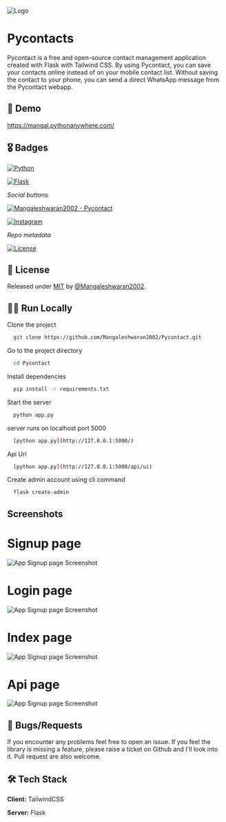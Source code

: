 

![Logo](https://mangal.pythonanywhere.com/download)


# Pycontacts

Pycontact is a free and open-source contact management application created with Flask with Tailwind CSS.
By using Pycontact, you can save your contacts online instead of on your mobile contact list.
Without saving the contact to your phone, you can send a direct WhatsApp message from the Pycontact webapp.

## 🧐 Demo

https://mangal.pythonanywhere.com/


## 🎖 Badges

[![Python](https://img.shields.io/badge/Python-3776AB?style=for-the-badge&logo=python&logoColor=white)](https://www.python.org/)

[![Flask]( https://img.shields.io/badge/Flask-000000?style=for-the-badge&logo=flask&logoColor=white)](https://flask.palletsprojects.com/en/2.2.x/)

_Social buttons_

[![Mangaleshwaran2002 - Pycontact](https://img.shields.io/static/v1?label=Mangaleshwaran2002&message=Pycontact&color=blue&logo=github)](https://github.com/Mangaleshwaran2002/Pycontact "Go to GitHub repo")

[![Instagram](https://img.shields.io/badge/Instagram-E4405F?style=for-the-badge&logo=instagram&logoColor=white)](https://www.instagram.com/_._._alone_wolf_._._)

_Repo metadata_


[![License](https://img.shields.io/badge/License-MIT-blue)](#license)






## 📜 License

Released under [MIT](/LICENSE) by [@Mangaleshwaran2002](https://github.com/Mangaleshwaran2002).


## 👨‍💻 Run Locally

Clone the project

```bash
  git clone https://github.com/Mangaleshwaran2002/Pycontact.git
```

Go to the project directory

```bash
  cd Pycontact
```

Install dependencies

```bash
  pip install -r requirements.txt
```

Start the server

```bash
  python app.py
```

server runs on localhost port 5000

```bash
  [python app.py](http://127.0.0.1:5000/)
```


Api Url

```bash
  [python app.py](http://127.0.0.1:5000/api/ui)
```

Create admin account using cli command

```bash
  flask create-admin
```

## Screenshots

# Signup page

![App Signup page Screenshot](https://s6.imgcdn.dev/SmEXh.png)

# Login page

![App Signup page Screenshot](https://s6.imgcdn.dev/SmJIV.png)

# Index page

![App Signup page Screenshot](https://s6.imgcdn.dev/SmoBK.png)

# Api page

![App Signup page Screenshot](https://s6.imgcdn.dev/SmpLo.png)


## 🐛 Bugs/Requests

If you encounter any problems feel free to open an issue. If you feel the library is
missing a feature, please raise a ticket on Github and I'll look into it.
Pull request are also welcome.

## 🛠 Tech Stack

**Client:**  TailwindCSS

**Server:**  Flask

